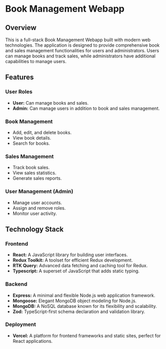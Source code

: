 # Book Management Webapp

## Overview

This is a full-stack Book Management Webapp built with modern web technologies. The application is designed to provide comprehensive book and sales management functionalities for users and administrators. Users can manage books and track sales, while administrators have additional capabilities to manage users.

## Features

### User Roles
- **User:** Can manage books and sales.
- **Admin:** Can manage users in addition to book and sales management.

### Book Management
- Add, edit, and delete books.
- View book details.
- Search for books.

### Sales Management
- Track book sales.
- View sales statistics.
- Generate sales reports.

### User Management (Admin)
- Manage user accounts.
- Assign and remove roles.
- Monitor user activity.

## Technology Stack

### Frontend
- **React:** A JavaScript library for building user interfaces.
- **Redux Toolkit:** A toolset for efficient Redux development.
- **RTK Query:** Advanced data fetching and caching tool for Redux.
- **Typescript:** A superset of JavaScript that adds static typing.

### Backend
- **Express:** A minimal and flexible Node.js web application framework.
- **Mongoose:** Elegant MongoDB object modeling for Node.js.
- **MongoDB:** A NoSQL database known for its flexibility and scalability.
- **Zod:** TypeScript-first schema declaration and validation library.

### Deployment
- **Vercel:** A platform for frontend frameworks and static sites, perfect for React applications.


